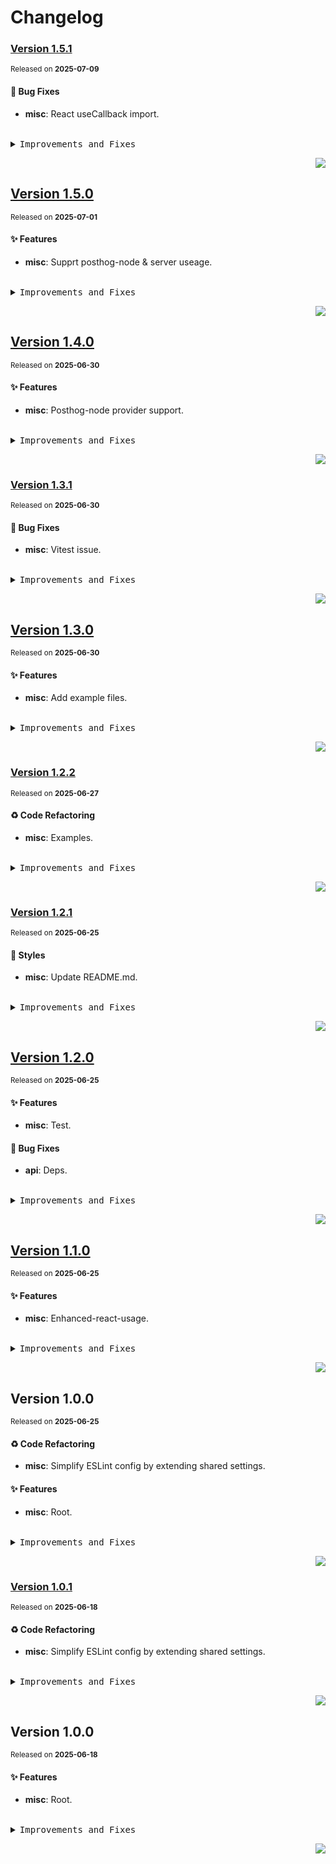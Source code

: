 <a name="readme-top"></a>

# Changelog

### [Version 1.5.1](https://github.com/lobehub/lobe-analytics/compare/v1.5.0...v1.5.1)

<sup>Released on **2025-07-09**</sup>

#### 🐛 Bug Fixes

- **misc**: React useCallback import.

<br/>

<details>
<summary><kbd>Improvements and Fixes</kbd></summary>

#### What's fixed

- **misc**: React useCallback import ([3036262](https://github.com/lobehub/lobe-analytics/commit/3036262))

</details>

<div align="right">

[![](https://img.shields.io/badge/-BACK_TO_TOP-151515?style=flat-square)](#readme-top)

</div>

## [Version 1.5.0](https://github.com/lobehub/lobe-analytics/compare/v1.4.0...v1.5.0)

<sup>Released on **2025-07-01**</sup>

#### ✨ Features

- **misc**: Supprt posthog-node & server useage.

<br/>

<details>
<summary><kbd>Improvements and Fixes</kbd></summary>

#### What's improved

- **misc**: Supprt posthog-node & server useage ([c11856d](https://github.com/lobehub/lobe-analytics/commit/c11856d))

</details>

<div align="right">

[![](https://img.shields.io/badge/-BACK_TO_TOP-151515?style=flat-square)](#readme-top)

</div>

## [Version 1.4.0](https://github.com/lobehub/lobe-analytics/compare/v1.3.1...v1.4.0)

<sup>Released on **2025-06-30**</sup>

#### ✨ Features

- **misc**: Posthog-node provider support.

<br/>

<details>
<summary><kbd>Improvements and Fixes</kbd></summary>

#### What's improved

- **misc**: Posthog-node provider support ([5a4e68a](https://github.com/lobehub/lobe-analytics/commit/5a4e68a))

</details>

<div align="right">

[![](https://img.shields.io/badge/-BACK_TO_TOP-151515?style=flat-square)](#readme-top)

</div>

### [Version 1.3.1](https://github.com/lobehub/lobe-analytics/compare/v1.3.0...v1.3.1)

<sup>Released on **2025-06-30**</sup>

#### 🐛 Bug Fixes

- **misc**: Vitest issue.

<br/>

<details>
<summary><kbd>Improvements and Fixes</kbd></summary>

#### What's fixed

- **misc**: Vitest issue ([f5e131a](https://github.com/lobehub/lobe-analytics/commit/f5e131a))

</details>

<div align="right">

[![](https://img.shields.io/badge/-BACK_TO_TOP-151515?style=flat-square)](#readme-top)

</div>

## [Version 1.3.0](https://github.com/lobehub/lobe-analytics/compare/v1.2.2...v1.3.0)

<sup>Released on **2025-06-30**</sup>

#### ✨ Features

- **misc**: Add example files.

<br/>

<details>
<summary><kbd>Improvements and Fixes</kbd></summary>

#### What's improved

- **misc**: Add example files ([77a02a2](https://github.com/lobehub/lobe-analytics/commit/77a02a2))

</details>

<div align="right">

[![](https://img.shields.io/badge/-BACK_TO_TOP-151515?style=flat-square)](#readme-top)

</div>

### [Version 1.2.2](https://github.com/lobehub/lobe-analytics/compare/v1.2.1...v1.2.2)

<sup>Released on **2025-06-27**</sup>

#### ♻ Code Refactoring

- **misc**: Examples.

<br/>

<details>
<summary><kbd>Improvements and Fixes</kbd></summary>

#### Code refactoring

- **misc**: Examples ([8e59a28](https://github.com/lobehub/lobe-analytics/commit/8e59a28))

</details>

<div align="right">

[![](https://img.shields.io/badge/-BACK_TO_TOP-151515?style=flat-square)](#readme-top)

</div>

### [Version 1.2.1](https://github.com/lobehub/lobe-analytics/compare/v1.2.0...v1.2.1)

<sup>Released on **2025-06-25**</sup>

#### 💄 Styles

- **misc**: Update README.md.

<br/>

<details>
<summary><kbd>Improvements and Fixes</kbd></summary>

#### Styles

- **misc**: Update README.md, closes [#4](https://github.com/lobehub/lobe-analytics/issues/4) ([ecf320e](https://github.com/lobehub/lobe-analytics/commit/ecf320e))

</details>

<div align="right">

[![](https://img.shields.io/badge/-BACK_TO_TOP-151515?style=flat-square)](#readme-top)

</div>

## [Version 1.2.0](https://github.com/lobehub/lobe-analytics/compare/v1.1.0...v1.2.0)

<sup>Released on **2025-06-25**</sup>

#### ✨ Features

- **misc**: Test.

#### 🐛 Bug Fixes

- **api**: Deps.

<br/>

<details>
<summary><kbd>Improvements and Fixes</kbd></summary>

#### What's improved

- **misc**: Test ([e2eabc1](https://github.com/lobehub/lobe-analytics/commit/e2eabc1))

#### What's fixed

- **api**: Deps ([f84e72c](https://github.com/lobehub/lobe-analytics/commit/f84e72c))

</details>

<div align="right">

[![](https://img.shields.io/badge/-BACK_TO_TOP-151515?style=flat-square)](#readme-top)

</div>

## [Version 1.1.0](https://github.com/lobehub/lobe-analytics/compare/v1.0.0...v1.1.0)

<sup>Released on **2025-06-25**</sup>

#### ✨ Features

- **misc**: Enhanced-react-usage.

<br/>

<details>
<summary><kbd>Improvements and Fixes</kbd></summary>

#### What's improved

- **misc**: Enhanced-react-usage ([30345c8](https://github.com/lobehub/lobe-analytics/commit/30345c8))

</details>

<div align="right">

[![](https://img.shields.io/badge/-BACK_TO_TOP-151515?style=flat-square)](#readme-top)

</div>

## Version 1.0.0

<sup>Released on **2025-06-25**</sup>

#### ♻ Code Refactoring

- **misc**: Simplify ESLint config by extending shared settings.

#### ✨ Features

- **misc**: Root.

<br/>

<details>
<summary><kbd>Improvements and Fixes</kbd></summary>

#### Code refactoring

- **misc**: Simplify ESLint config by extending shared settings ([5b06080](https://github.com/lobehub/lobe-analytics/commit/5b06080))

#### What's improved

- **misc**: Root ([13c1c6d](https://github.com/lobehub/lobe-analytics/commit/13c1c6d))

</details>

<div align="right">

[![](https://img.shields.io/badge/-BACK_TO_TOP-151515?style=flat-square)](#readme-top)

</div>

### [Version 1.0.1](https://github.com/lobehub/lobe-lib-template/compare/v1.0.0...v1.0.1)

<sup>Released on **2025-06-18**</sup>

#### ♻ Code Refactoring

- **misc**: Simplify ESLint config by extending shared settings.

<br/>

<details>
<summary><kbd>Improvements and Fixes</kbd></summary>

#### Code refactoring

- **misc**: Simplify ESLint config by extending shared settings ([5b06080](https://github.com/lobehub/lobe-lib-template/commit/5b06080))

</details>

<div align="right">

[![](https://img.shields.io/badge/-BACK_TO_TOP-151515?style=flat-square)](#readme-top)

</div>

## Version 1.0.0

<sup>Released on **2025-06-18**</sup>

#### ✨ Features

- **misc**: Root.

<br/>

<details>
<summary><kbd>Improvements and Fixes</kbd></summary>

#### What's improved

- **misc**: Root ([13c1c6d](https://github.com/lobehub/lobe-lib-template/commit/13c1c6d))

</details>

<div align="right">

[![](https://img.shields.io/badge/-BACK_TO_TOP-151515?style=flat-square)](#readme-top)

</div>
